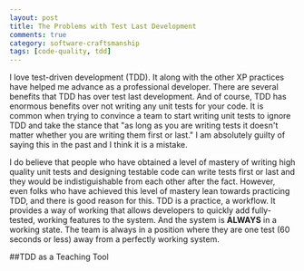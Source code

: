 ```yaml
---
layout: post
title: The Problems with Test Last Development
comments: true
category: software-craftsmanship
tags: [code-quality, tdd]
---
```


I love test-driven development (TDD). It along with the other XP practices have helped me advance as a professional developer. There are several benefits that TDD has over test last development. And of course, TDD has enormous benefits over not writing any unit tests for your code. It is common when trying to convince a team to start writing unit tests to ignore TDD and take the stance that "as long as you are writing tests it doesn't matter whether you are writing them first or last." I am absolutely guilty of saying this in the past and I think it is a mistake. 

<!--more-->

I do believe that people who have obtained a level of mastery of writing high quality unit tests and designing testable code can write tests first or last and they would be indistiguishable from each other after the fact. However, even folks who have achieved this level of mastery lean towards practicing TDD, and there is good reason for this. TDD is a practice, a workflow. It provides a way of working that allows developers to quickly add fully-tested, working features to the system. And the system is **ALWAYS** in a working state. The team is always in a position where they are one test (60 seconds or less) away from a perfectly working system.

##TDD as a Teaching Tool
